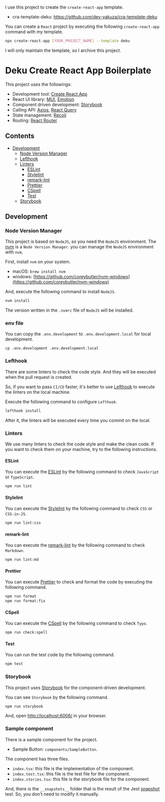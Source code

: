 I use this project to create the `create-react-app` template.

- cra-template-deku: https://github.com/dev-yakuza/cra-template-deku

You can create a `React` project by executing the following `create-react-app` command with my template.

```bash
npx create-react-app [YOUR_PROJECT_NAME] --template deku
```

I will only maintain the template, so I archive this project.

# Deku Create React App Boilerplate

This project uses the followings:

- Development tool: [Create React App](https://create-react-app.dev/)
- React UI library: [MUI](https://mui.com/), [Emotion](https://emotion.sh/)
- Component driven development: [Storybook](https://storybook.js.org/)
- Calling API: [Axios](https://axios-http.com/), [React Query](https://tanstack.com/query/v4/)
- State management: [Recoil](https://recoiljs.org/)
- Routing: [React Router](https://reactrouter.com/)

## Contents

- [Development](#development)
  - [Node Version Manager](#node-version-manager)
  - [Lefthook](#lefthook)
  - [Linters](#linters)
    - [ESLint](#eslint)
    - [Stylelint](#stylelint)
    - [remark-lint](#remark-lint)
    - [Prettier](#prettier)
    - [CSpell](#cspell)
    - [Test](#test)
  - [Storybook](#storybook)

## Development

### Node Version Manager

This project is based on `NodeJS`, so you need the `NodeJS` environment. The [nvm](https://github.com/nvm-sh/nvm) is a `Node Version Manager`. you can manage the `NodeJS` environment with `nvm`.

First, install `nvm` on your system.

- macOS: `brew install nvm`
- windows: [https://github.com/coreybutler/nvm-windows](https://github.com/coreybutler/nvm-windows)

And, execute the following command to install `NodeJS`.

```bash
nvm install
```

The version written in the `.nvmrc` file of `NodeJS` will be installed.

### env file

You can copy the `.env.development` to `.env.development.local` for local development.

```
cp .env.development .env.development.local
```

### Lefthook

There are some linters to check the code style. And they will be executed when the pull request is created.

So, if you want to pass `CI/CD` faster, it's better to use [Lefthook](https://github.com/evilmartians/lefthook) to execute the linters on the local machine.

Execute the following command to configure `Lefthook`.

```bash
lefthook install
```

After it, the linters will be executed every time you commit on the local.

### Linters

We use many linters to check the code style and make the clean code. If you want to check them on your machine, try to the following instructions.

#### ESLint

You can execute the [ESLint](https://eslint.org/) by the following command to check `JavaScript` or `TypeScript`.

```bash
npm run lint
```

#### Stylelint

You can execute the [Stylelint](https://stylelint.io/) by the following command to check `CSS` or `CSS-in-JS`.

```bash
npm run lint:css
```

#### remark-lint

You can execute the [remark-lint](https://github.com/remarkjs/remark-lint) by the following command to check `Markdown`.

```bash
npm run lint:md
```

#### Prettier

You can execute [Prettier](https://prettier.io/) to check and format the code by executing the following command.

```bash
npm run format
npm run format:fix
```

#### CSpell

You can execute the [CSpell](https://cspell.org/) by the following command to check `Typo`.

```bash
npm run check:spell
```

#### Test

You can run the test code by the following command.

```bash
npm test
```

### Storybook

This project uses [Storybook](https://storybook.js.org/) for the component-driven development.

You can see `Storybook` by the following command.

```bash
npm run storybook
```

And, open [http://localhost:6006/](http://localhost:6006/) in your browser.

### Sample component

There is a sample component for the project.

- Sample Button: `components/SampleButton`.

The component has three files.

- `index.tsx`: this file is the implementation of the component.
- `index.test.tsx`: this file is the test file for the component.
- `index.stories.tsx`: this file is the storybook file for the component.

And, there is the `__snapshots__` folder that is the result of the Jest [snapshot](https://jestjs.io/docs/snapshot-testing) test. So, you don't need to modify it manually.

